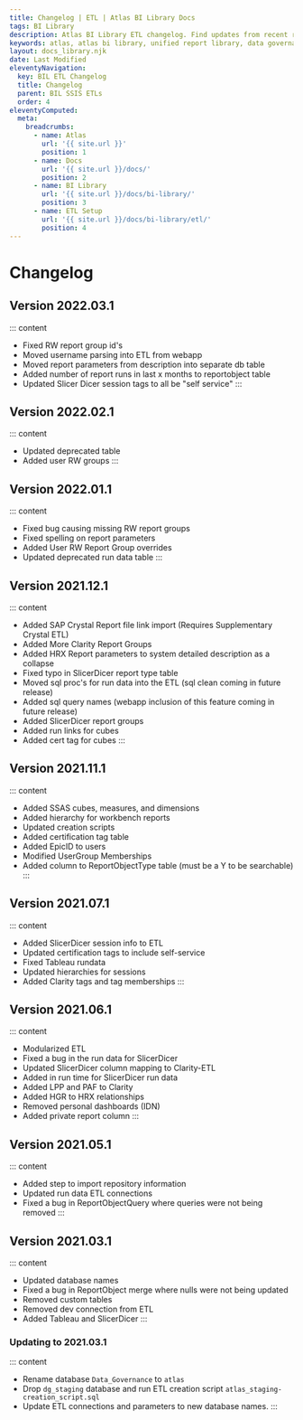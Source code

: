 ```yaml
---
title: Changelog | ETL | Atlas BI Library Docs
tags: BI Library
description: Atlas BI Library ETL changelog. Find updates from recent releases and what feature you can expect on your next upgrade.
keywords: atlas, atlas bi library, unified report library, data governance, database, etl, changelog
layout: docs_library.njk
date: Last Modified
eleventyNavigation:
  key: BIL ETL Changelog
  title: Changelog
  parent: BIL SSIS ETLs
  order: 4
eleventyComputed:
  meta:
    breadcrumbs:
      - name: Atlas
        url: '{{ site.url }}'
        position: 1
      - name: Docs
        url: '{{ site.url }}/docs/'
        position: 2
      - name: BI Library
        url: '{{ site.url }}/docs/bi-library/'
        position: 3
      - name: ETL Setup
        url: '{{ site.url }}/docs/bi-library/etl/'
        position: 4
---
```


# Changelog

## Version 2022.03.1

::: content

- Fixed RW report group id's
- Moved username parsing into ETL from webapp
- Moved report parameters from description into separate db table
- Added number of report runs in last x months to reportobject table
- Updated Slicer Dicer session tags to all be "self service"
  :::

## Version 2022.02.1

::: content

- Updated deprecated table
- Added user RW groups
  :::

## Version 2022.01.1

::: content

- Fixed bug causing missing RW report groups
- Fixed spelling on report parameters
- Added User RW Report Group overrides
- Updated deprecated run data table
  :::

## Version 2021.12.1

::: content

- Added SAP Crystal Report file link import (Requires Supplementary Crystal ETL)
- Added More Clarity Report Groups
- Added HRX Report parameters to system detailed description as a collapse
- Fixed typo in SlicerDicer report type table
- Moved sql proc's for run data into the ETL (sql clean coming in future release)
- Added sql query names (webapp inclusion of this feature coming in future release)
- Added SlicerDicer report groups
- Added run links for cubes
- Added cert tag for cubes
  :::

## Version 2021.11.1

::: content

- Added SSAS cubes, measures, and dimensions
- Added hierarchy for workbench reports
- Updated creation scripts
- Added certification tag table
- Added EpicID to users
- Modified UserGroup Memberships
- Added column to ReportObjectType table (must be a Y to be searchable)
  :::

## Version 2021.07.1

::: content

- Added SlicerDicer session info to ETL
- Updated certification tags to include self-service
- Fixed Tableau rundata
- Updated hierarchies for sessions
- Added Clarity tags and tag memberships
  :::

## Version 2021.06.1

::: content

- Modularized ETL
- Fixed a bug in the run data for SlicerDicer
- Updated SlicerDicer column mapping to Clarity-ETL
- Added in run time for SlicerDicer run data
- Added LPP and PAF to Clarity
- Added HGR to HRX relationships
- Removed personal dashboards (IDN)
- Added private report column
  :::

## Version 2021.05.1

::: content

- Added step to import repository information
- Updated run data ETL connections
- Fixed a bug in ReportObjectQuery where queries were not being removed
  :::

## Version 2021.03.1

::: content

- Updated database names
- Fixed a bug in ReportObject merge where nulls were not being updated
- Removed custom tables
- Removed dev connection from ETL
- Added Tableau and SlicerDicer
  :::

### Updating to 2021.03.1

::: content

- Rename database `Data_Governance` to `atlas`
- Drop `dg_staging` database and run ETL creation script `atlas_staging-creation_script.sql`
- Update ETL connections and parameters to new database names.
  :::
